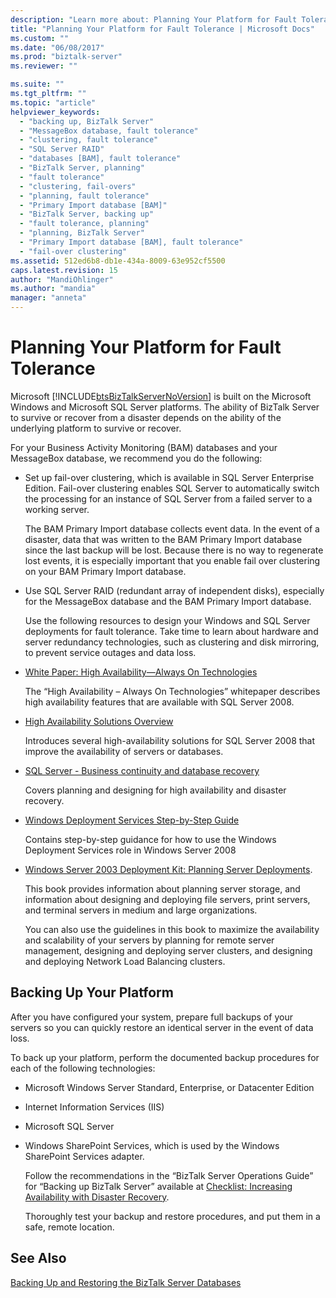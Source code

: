```yaml
---
description: "Learn more about: Planning Your Platform for Fault Tolerance"
title: "Planning Your Platform for Fault Tolerance | Microsoft Docs"
ms.custom: ""
ms.date: "06/08/2017"
ms.prod: "biztalk-server"
ms.reviewer: ""

ms.suite: ""
ms.tgt_pltfrm: ""
ms.topic: "article"
helpviewer_keywords:
  - "backing up, BizTalk Server"
  - "MessageBox database, fault tolerance"
  - "clustering, fault tolerance"
  - "SQL Server RAID"
  - "databases [BAM], fault tolerance"
  - "BizTalk Server, planning"
  - "fault tolerance"
  - "clustering, fail-overs"
  - "planning, fault tolerance"
  - "Primary Import database [BAM]"
  - "BizTalk Server, backing up"
  - "fault tolerance, planning"
  - "planning, BizTalk Server"
  - "Primary Import database [BAM], fault tolerance"
  - "fail-over clustering"
ms.assetid: 512ed6b8-db1e-434a-8009-63e952cf5500
caps.latest.revision: 15
author: "MandiOhlinger"
ms.author: "mandia"
manager: "anneta"
---
```

# Planning Your Platform for Fault Tolerance
Microsoft [!INCLUDE[btsBizTalkServerNoVersion](../includes/btsbiztalkservernoversion-md.md)] is built on the Microsoft Windows and Microsoft SQL Server platforms. The ability of BizTalk Server to survive or recover from a disaster depends on the ability of the underlying platform to survive or recover.

 For your Business Activity Monitoring (BAM) databases and your MessageBox database, we recommend you do the following:

- Set up fail-over clustering, which is available in SQL Server Enterprise Edition. Fail-over clustering enables SQL Server to automatically switch the processing for an instance of SQL Server from a failed server to a working server.

   The BAM Primary Import database collects event data. In the event of a disaster, data that was written to the BAM Primary Import database since the last backup will be lost. Because there is no way to regenerate lost events, it is especially important that you enable fail over clustering on your BAM Primary Import database.

- Use SQL Server RAID (redundant array of independent disks), especially for the MessageBox database and the BAM Primary Import database.

  Use the following resources to design your Windows and SQL Server deployments for fault tolerance. Take time to learn about hardware and server redundancy technologies, such as clustering and disk mirroring, to prevent service outages and data loss.

- [White Paper: High Availability—Always On Technologies](https://go.microsoft.com/fwlink/?LinkId=130376)

   The “High Availability – Always On Technologies” whitepaper describes high availability features that are available with SQL Server 2008.

- [High Availability Solutions Overview](/sql/database-engine/sql-server-business-continuity-dr)

   Introduces several high-availability solutions for SQL Server 2008 that improve the availability of servers or databases.

- [SQL Server - Business continuity and database recovery](/sql/database-engine/sql-server-business-continuity-dr)

   Covers planning and designing for high availability and disaster recovery.

- [Windows Deployment Services Step-by-Step Guide](/previous-versions/windows/it-pro/windows-server-2008-R2-and-2008/cc771670(v=ws.10))

   Contains step-by-step guidance for how to use the Windows Deployment Services role in Windows Server 2008

- [Windows Server 2003 Deployment Kit: Planning Server Deployments](/previous-versions/windows/it-pro/windows-server-2003/cc783586(v=ws.10)).

   This book provides information about planning server storage, and information about designing and deploying file servers, print servers, and terminal servers in medium and large organizations.

   You can also use the guidelines in this book to maximize the availability and scalability of your servers by planning for remote server management, designing and deploying server clusters, and designing and deploying Network Load Balancing clusters.

## Backing Up Your Platform
 After you have configured your system, prepare full backups of your servers so you can quickly restore an identical server in the event of data loss.

 To back up your platform, perform the documented backup procedures for each of the following technologies:

- Microsoft Windows Server Standard, Enterprise, or Datacenter Edition

- Internet Information Services (IIS)

- Microsoft SQL Server

- Windows SharePoint Services, which is used by the Windows SharePoint Services adapter.

  Follow the recommendations in the “BizTalk Server Operations Guide” for “Backing up BizTalk Server” available at [Checklist: Increasing Availability with Disaster Recovery](https://go.microsoft.com/fwlink/?LinkId=130498).

  Thoroughly test your backup and restore procedures, and put them in a safe, remote location.

## See Also
 [Backing Up and Restoring the BizTalk Server Databases](../core/backing-up-and-restoring-the-biztalk-server-databases.md)